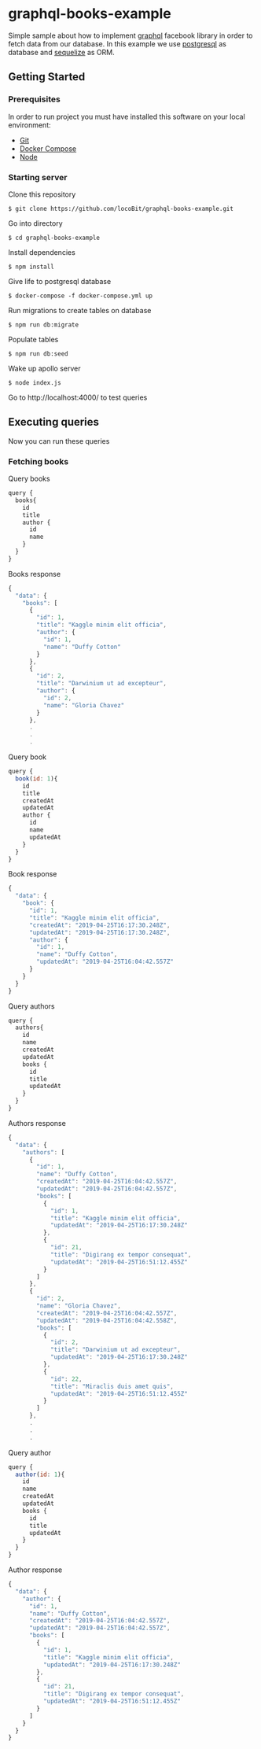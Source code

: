 # graphql-books-example 

Simple sample about how to implement [graphql](https://graphql.org/) facebook library in order to fetch data from our database. In this example we use [postgresql](https://www.postgresql.org/) as database and [sequelize](http://docs.sequelizejs.com/) as ORM. 

## Getting Started

### Prerequisites

In order to run project you must have installed this software on your local environment:
* [Git](https://git-scm.com/book/en/v2/Getting-Started-Installing-Git)
* [Docker Compose](https://docs.docker.com/compose/install/)
* [Node](https://nodejs.org/es/download/)

### Starting server

Clone this repository
```
$ git clone https://github.com/locoBit/graphql-books-example.git
```

Go into directory
```
$ cd graphql-books-example
```

Install dependencies

```
$ npm install
```

Give life to postgresql database

```
$ docker-compose -f docker-compose.yml up
```

Run migrations to create tables on database

```
$ npm run db:migrate
```

Populate tables

```
$ npm run db:seed
```

Wake up apollo server

```
$ node index.js
```

Go to http://localhost:4000/ to test queries

## Executing queries

Now you can run these queries

### Fetching books

Query books

```js
query {
  books{
    id
    title
    author {
      id
      name
    }
  }
}
```

Books response

```js
{
  "data": {
    "books": [
      {
        "id": 1,
        "title": "Kaggle minim elit officia",
        "author": {
          "id": 1,
          "name": "Duffy Cotton"
        }
      },
      {
        "id": 2,
        "title": "Darwinium ut ad excepteur",
        "author": {
          "id": 2,
          "name": "Gloria Chavez"
        }
      },
      .
      .
      .
```

Query book

```js
query {
  book(id: 1){
    id
    title
    createdAt
    updatedAt
    author {
      id
      name
      updatedAt
    }
  }
}
```

Book response

```js
{
  "data": {
    "book": {
      "id": 1,
      "title": "Kaggle minim elit officia",
      "createdAt": "2019-04-25T16:17:30.248Z",
      "updatedAt": "2019-04-25T16:17:30.248Z",
      "author": {
        "id": 1,
        "name": "Duffy Cotton",
        "updatedAt": "2019-04-25T16:04:42.557Z"
      }
    }
  }
}
```

Query authors

```js
query {
  authors{
    id
    name
    createdAt
    updatedAt
    books {
      id
      title
      updatedAt
    }
  }
}
```

Authors response

```js
{
  "data": {
    "authors": [
      {
        "id": 1,
        "name": "Duffy Cotton",
        "createdAt": "2019-04-25T16:04:42.557Z",
        "updatedAt": "2019-04-25T16:04:42.557Z",
        "books": [
          {
            "id": 1,
            "title": "Kaggle minim elit officia",
            "updatedAt": "2019-04-25T16:17:30.248Z"
          },
          {
            "id": 21,
            "title": "Digirang ex tempor consequat",
            "updatedAt": "2019-04-25T16:51:12.455Z"
          }
        ]
      },
      {
        "id": 2,
        "name": "Gloria Chavez",
        "createdAt": "2019-04-25T16:04:42.557Z",
        "updatedAt": "2019-04-25T16:04:42.558Z",
        "books": [
          {
            "id": 2,
            "title": "Darwinium ut ad excepteur",
            "updatedAt": "2019-04-25T16:17:30.248Z"
          },
          {
            "id": 22,
            "title": "Miraclis duis amet quis",
            "updatedAt": "2019-04-25T16:51:12.455Z"
          }
        ]
      },
      .
      .
      .
```

Query author

```js
query {
  author(id: 1){
    id
    name
    createdAt
    updatedAt
    books {
      id
      title
      updatedAt
    }
  }
}
```

Author response

```js
{
  "data": {
    "author": {
      "id": 1,
      "name": "Duffy Cotton",
      "createdAt": "2019-04-25T16:04:42.557Z",
      "updatedAt": "2019-04-25T16:04:42.557Z",
      "books": [
        {
          "id": 1,
          "title": "Kaggle minim elit officia",
          "updatedAt": "2019-04-25T16:17:30.248Z"
        },
        {
          "id": 21,
          "title": "Digirang ex tempor consequat",
          "updatedAt": "2019-04-25T16:51:12.455Z"
        }
      ]
    }
  }
}
```
